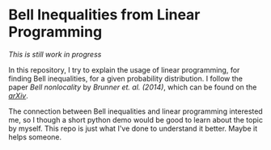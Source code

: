 # Bell Inequalities from Linear Programming

*This is still work in progress*

In this repository, I try to explain the usage of linear programming, for finding Bell inequalities, for a given 
probability distribution. I follow the paper *Bell nonlocality* by *Brunner et. al. (2014)*, which can be found on the [*arXiv*](https://arxiv.org/abs/1303.2849).

The connection between Bell inequalities and linear programming interested me, so I though a short python demo would be
good to learn about the topic by myself. This repo is just what I've done to understand it better. Maybe it helps someone.
